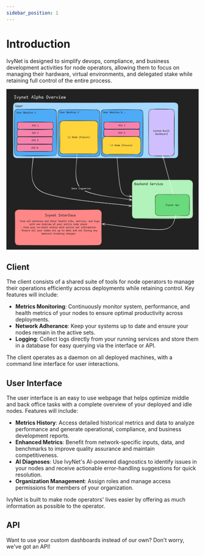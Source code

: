 ```yaml
---
sidebar_position: 1
---
```


# Introduction

IvyNet is designed to simplify devops, compliance, and business development activities for node operators, allowing them to focus on managing their hardware, virtual environments, and delegated stake while retaining full control of the entire process.

<!-- **TODO: More formal diagram - placeholder** -->

![Docs Version Dropdown](./imgs/overview.png)

## Client

The client consists of a shared suite of tools for node operators to manage their operations efficiently across deployments while retaining control. Key features will include:

- **Metrics Monitoring**: Continuously monitor system, performance, and health metrics of your nodes to ensure optimal productivity across deployments.
- **Network Adherance**: Keep your systems up to date and ensure your nodes remain in the active sets.
- **Logging**: Collect logs directly from your running services and store them in a database for easy querying via the interface or API.

The client operates as a daemon on all deployed machines, with a command line interface for user interactions.

## User Interface

The user interface is an easy to use webpage that helps optimize middle and back office tasks with a complete overview of your deployed and idle nodes. Features will include:

- **Metrics History**:  Access detailed historical metrics and data to analyze performance and generate operational, compliance, and business development reports.
- **Enhanced Metrics**: Benefit from network-specific inputs, data, and benchmarks to improve quality assurance and maintain competitiveness.
- **AI Diagnoses**: Use IvyNet's AI-powered diagnostics to identify issues in your nodes and receive actionable error-handling suggestions for quick resolution.
- **Organization Management**: Assign roles and manage access permissions for members of your organization.
<!-- **TODO: Picture of mock interface?** -->

IvyNet is built to make node operators' lives easier by offering as much information as possible to the operator.

## API

Want to use your custom dashboards instead of our own? Don't worry, we've got an API!
